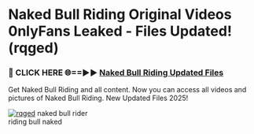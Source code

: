 # Naked Bull Riding Original Videos 0nlyFans Leaked - Files Updated! (rqged)

<h3>🔴 CLICK HERE 🌐==►► <a href="https://tinyurl.com/up5wt9bj" rel="nofollow">Naked Bull Riding Updated Files</a></h3>

Get Naked Bull Riding and all content. Now you can access all videos and pictures of Naked Bull Riding. New Updated Files 2025!

[![rqged](https://i.imgur.com/ABiUzMV.gif)](https://tinyurl.com/up5wt9bj)
naked bull rider<br>
riding bull naked